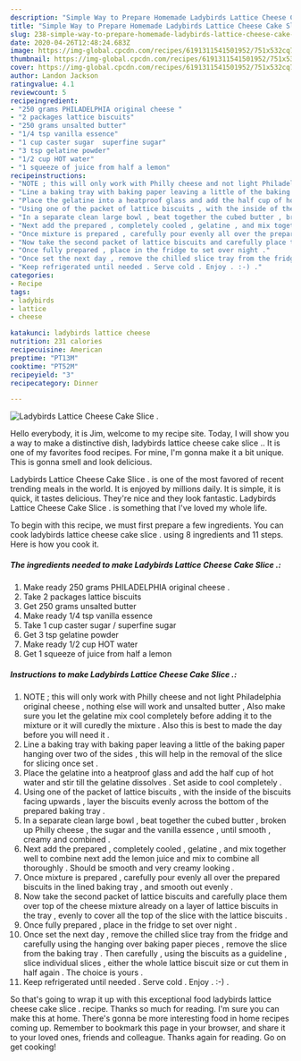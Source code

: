 ```yaml
---
description: "Simple Way to Prepare Homemade Ladybirds Lattice Cheese Cake Slice ."
title: "Simple Way to Prepare Homemade Ladybirds Lattice Cheese Cake Slice ."
slug: 238-simple-way-to-prepare-homemade-ladybirds-lattice-cheese-cake-slice
date: 2020-04-26T12:48:24.683Z
image: https://img-global.cpcdn.com/recipes/6191311541501952/751x532cq70/ladybirds-lattice-cheese-cake-slice-recipe-main-photo.jpg
thumbnail: https://img-global.cpcdn.com/recipes/6191311541501952/751x532cq70/ladybirds-lattice-cheese-cake-slice-recipe-main-photo.jpg
cover: https://img-global.cpcdn.com/recipes/6191311541501952/751x532cq70/ladybirds-lattice-cheese-cake-slice-recipe-main-photo.jpg
author: Landon Jackson
ratingvalue: 4.1
reviewcount: 5
recipeingredient:
- "250 grams PHILADELPHIA original cheese "
- "2 packages lattice biscuits"
- "250 grams unsalted butter"
- "1/4 tsp vanilla essence"
- "1 cup caster sugar  superfine sugar"
- "3 tsp gelatine powder"
- "1/2 cup HOT water"
- "1 squeeze of juice from half a lemon"
recipeinstructions:
- "NOTE ; this will only work with Philly cheese and not light Philadelphia original cheese , nothing else will work and unsalted butter , Also make sure you let the gelatine mix cool completely before adding it to the mixture or it will curedly the mixture . Also this is best to made the day before you will need it ."
- "Line a baking tray with baking paper leaving a little of the baking paper hanging over two of the sides , this will help in the removal of the slice for slicing once set ."
- "Place the gelatine into a heatproof glass and add the half cup of hot water and stir till the gelatine dissolves . Set aside to cool completely ."
- "Using one of the packet of lattice biscuits , with the inside of the biscuits facing upwards , layer the biscuits evenly across the bottom of the prepared baking tray ."
- "In a separate clean large bowl , beat together the cubed butter , broken up Philly cheese , the sugar and the vanilla essence , until smooth , creamy and combined ."
- "Next add the prepared , completely cooled , gelatine , and mix together well to combine next add the lemon juice and mix to combine all thoroughly . Should be smooth and very creamy looking ."
- "Once mixture is prepared , carefully pour evenly all over the prepared biscuits in the lined baking tray , and smooth out evenly ."
- "Now take the second packet of lattice biscuits and carefully place them over top of the cheese mixture already on a layer of lattice biscuits in the tray , evenly to cover all the top of the slice with the lattice biscuits   ."
- "Once fully prepared , place in the fridge to set over night ."
- "Once set the next day , remove the chilled slice tray from the fridge and carefully using the hanging over baking paper pieces , remove the slice from the baking tray . Then carefully , using the biscuits as a guideline ,  slice individual slices , either the whole lattice biscuit size or cut them in half again . The choice is yours ."
- "Keep refrigerated until needed . Serve cold . Enjoy . :-) ."
categories:
- Recipe
tags:
- ladybirds
- lattice
- cheese

katakunci: ladybirds lattice cheese 
nutrition: 231 calories
recipecuisine: American
preptime: "PT13M"
cooktime: "PT52M"
recipeyield: "3"
recipecategory: Dinner

---
```



![Ladybirds Lattice Cheese Cake Slice .](https://img-global.cpcdn.com/recipes/6191311541501952/751x532cq70/ladybirds-lattice-cheese-cake-slice-recipe-main-photo.jpg)

Hello everybody, it is Jim, welcome to my recipe site. Today, I will show you a way to make a distinctive dish, ladybirds lattice cheese cake slice .. It is one of my favorites food recipes. For mine, I'm gonna make it a bit unique. This is gonna smell and look delicious.

Ladybirds Lattice Cheese Cake Slice . is one of the most favored of recent trending meals in the world. It is enjoyed by millions daily. It is simple, it is quick, it tastes delicious. They're nice and they look fantastic. Ladybirds Lattice Cheese Cake Slice . is something that I've loved my whole life.




To begin with this recipe, we must first prepare a few ingredients. You can cook ladybirds lattice cheese cake slice . using 8 ingredients and 11 steps. Here is how you cook it.

<!--inarticleads1-->

##### The ingredients needed to make Ladybirds Lattice Cheese Cake Slice .:

1. Make ready 250 grams PHILADELPHIA original cheese .
1. Take 2 packages lattice biscuits
1. Get 250 grams unsalted butter
1. Make ready 1/4 tsp vanilla essence
1. Take 1 cup caster sugar / superfine sugar
1. Get 3 tsp gelatine powder
1. Make ready 1/2 cup HOT water
1. Get 1 squeeze of juice from half a lemon




<!--inarticleads2-->

##### Instructions to make Ladybirds Lattice Cheese Cake Slice .:

1. NOTE ; this will only work with Philly cheese and not light Philadelphia original cheese , nothing else will work and unsalted butter , Also make sure you let the gelatine mix cool completely before adding it to the mixture or it will curedly the mixture . Also this is best to made the day before you will need it .
1. Line a baking tray with baking paper leaving a little of the baking paper hanging over two of the sides , this will help in the removal of the slice for slicing once set .
1. Place the gelatine into a heatproof glass and add the half cup of hot water and stir till the gelatine dissolves . Set aside to cool completely .
1. Using one of the packet of lattice biscuits , with the inside of the biscuits facing upwards , layer the biscuits evenly across the bottom of the prepared baking tray .
1. In a separate clean large bowl , beat together the cubed butter , broken up Philly cheese , the sugar and the vanilla essence , until smooth , creamy and combined .
1. Next add the prepared , completely cooled , gelatine , and mix together well to combine next add the lemon juice and mix to combine all thoroughly . Should be smooth and very creamy looking .
1. Once mixture is prepared , carefully pour evenly all over the prepared biscuits in the lined baking tray , and smooth out evenly .
1. Now take the second packet of lattice biscuits and carefully place them over top of the cheese mixture already on a layer of lattice biscuits in the tray , evenly to cover all the top of the slice with the lattice biscuits   .
1. Once fully prepared , place in the fridge to set over night .
1. Once set the next day , remove the chilled slice tray from the fridge and carefully using the hanging over baking paper pieces , remove the slice from the baking tray . Then carefully , using the biscuits as a guideline ,  slice individual slices , either the whole lattice biscuit size or cut them in half again . The choice is yours .
1. Keep refrigerated until needed . Serve cold . Enjoy . :-) .




So that's going to wrap it up with this exceptional food ladybirds lattice cheese cake slice . recipe. Thanks so much for reading. I'm sure you can make this at home. There's gonna be more interesting food in home recipes coming up. Remember to bookmark this page in your browser, and share it to your loved ones, friends and colleague. Thanks again for reading. Go on get cooking!
